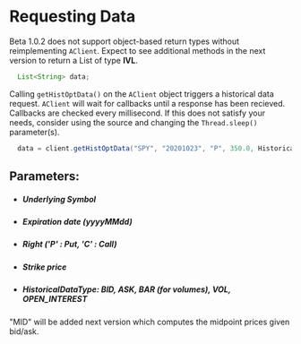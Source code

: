 # Requesting Data


Beta 1.0.2 does not support object-based return types without reimplementing `AClient`. Expect to see additional methods in the next version to return a List of type **IVL**.

```java
  List<String> data;
```

Calling `getHistOptData()` on the `AClient` object triggers a historical data request. `AClient` will wait for callbacks until a response has been recieved. Callbacks are checked every millisecond. If this does not satisfy your needs, consider using the source and changing the `Thread.sleep()` parameter(s).

```java
  data = client.getHistOptData("SPY", "20201023", "P", 350.0, HistoricalDataType.BID);
```

## Parameters:
- ##### Underlying Symbol
- ##### Expiration date (yyyyMMdd)
- ##### Right ('P' : Put, 'C' : Call)
- ##### Strike price
- ##### HistoricalDataType: BID, ASK, BAR (for volumes), VOL, OPEN_INTEREST


"MID" will be added next version which computes the midpoint prices given bid/ask.